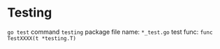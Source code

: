 # Testing

`go test` command
`testing` package
file name: `*_test.go`
test func: `func TestXXXX(t *testing.T)`

